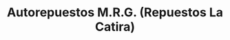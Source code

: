 ---
title: "Autorepuestos M.R.G. (Repuestos La Catira)"
url: /el-tigre/autorepuestos-m-r-g-repuestos-la-catira/
shop: Autoteile
---